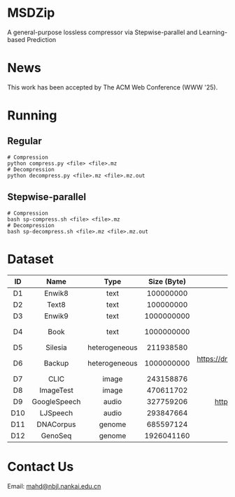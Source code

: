 # MSDZip
A general-purpose lossless compressor via Stepwise-parallel and Learning-based Prediction

# News
This work has been accepted by The ACM Web Conference (WWW '25).

# Running
## Regular
```
# Compression
python compress.py <file> <file>.mz
# Decompression
python decompress.py <file>.mz <file>.mz.out
```

## Stepwise-parallel
```
# Compression
bash sp-compress.sh <file> <file>.mz
# Decompression
bash sp-decompress.sh <file>.mz <file>.mz.out
```

# Dataset
| ID  | Name           | Type          | Size (Byte)   | Link                                                                                   |
|:---:|:--------------:|:-------------:|:-------------:|:--------------------------------------------------------------------------------------:|
| D1  | Enwik8         | text          | 100000000     | https://mattmahoney.net/dc/enwik8.zip                                                  |
| D2  | Text8          | text          | 100000000     | https://mattmahoney.net/dc/text8.zip                                                   |
| D3  | Enwik9         | text          | 1000000000    | https://mattmahoney.net/dc/enwik9.zip                                                  |
| D4  | Book           | text          | 1000000000    | https://storage.googleapis.com/huggingface-nlp/datasets/bookcorpus/bookcorpus.tar.bz2  |
| D5  | Silesia        | heterogeneous | 211938580     | https://sun.aei.polsl.pl//~sdeor/corpus/silesia.zip                                    |
| D6  | Backup         | heterogeneous | 1000000000    | https://drive.google.com/file/d/18qvfbeeOwD1Fejq9XtgAJwYoXjSV8UaC/view?usp=sharing     |
| D7  | CLIC           | image         | 243158876     | https://www.compression.cc/tasks/                                                      |
| D8  | ImageTest      | image         | 470611702     | http://imagecompression.info/test_images/rgb8bit.zip                                   |
| D9  | GoogleSpeech   | audio         | 327759206     | http://download.tensorflow.org/data/speech_commands_v0.01.tar.gz                       |
| D10 | LJSpeech       | audio         | 293847664     | https://data.keithito.com/data/speech/LJSpeech-1.1.tar.bz2                             |
| D11 | DNACorpus      | genome        | 685597124     | https://sweet.ua.pt/pratas/datasets/DNACorpus.zip                                      |
| D12 | GenoSeq        | genome        | 1926041160    | https://www.ncbi.nlm.nih.gov/sra/ERR7091247                                            |

# Contact Us
Email: mahd@nbjl.nankai.edu.cn
